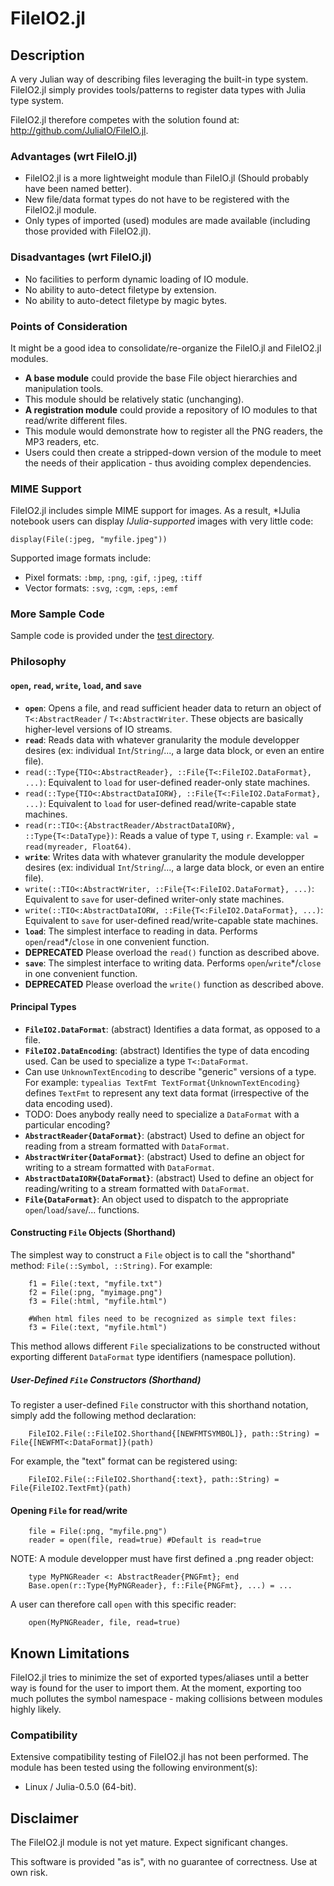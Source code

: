 # FileIO2.jl

## Description

A very Julian way of describing files leveraging the built-in type system.  FileIO2.jl simply provides tools/patterns to register data types with Julia type system.

FileIO2.jl therefore competes with the solution found at: <http://github.com/JuliaIO/FileIO.jl>.

### Advantages (wrt FileIO.jl)

 - FileIO2.jl is a more lightweight module than FileIO.jl (Should probably have been named better).
  - New file/data format types do not have to be registered with the FileIO2.jl module.
  - Only types of imported (used) modules are made available (including those provided with FileIO2.jl).

### Disadvantages (wrt FileIO.jl)

 - No facilities to perform dynamic loading of IO module.
 - No ability to auto-detect filetype by extension.
 - No ability to auto-detect filetype by magic bytes.

### Points of Consideration

It might be a good idea to consolidate/re-organize the FileIO.jl and FileIO2.jl modules.

 - **A base module** could provide the base File object hierarchies and manipulation tools.
  - This module should be relatively static (unchanging).
 - **A registration module** could provide a repository of IO modules to that read/write different files.
  - This module would demonstrate how to register all the PNG readers, the MP3 readers, etc.
  - Users could then create a stripped-down version of the module to meet the needs of their application - thus avoiding complex dependencies.

### MIME Support

FileIO2.jl includes simple MIME support for images.  As a result, \*IJulia notebook users can display *IJulia-supported* images with very little code:

	display(File(:jpeg, "myfile.jpeg"))

Supported image formats include:

 - Pixel formats: `:bmp`, `:png`, `:gif`, `:jpeg`, `:tiff`
 - Vector formats: `:svg`, `:cgm`, `:eps`, `:emf`

### More Sample Code

Sample code is provided under the [test directory](test/).

### Philosophy

#### `open`, `read`, `write`, `load`, and `save`

 - **`open`**: Opens a file, and read sufficient header data to return an object of `T<:AbstractReader` / `T<:AbstractWriter`.  These objects are basically higher-level versions of IO streams.
 - **`read`**: Reads data with whatever granularity the module developper desires (ex: individual `Int`/`String`/..., a large data block, or even an entire file).
  - `read(::Type{TIO<:AbstractReader}, ::File{T<:FileIO2.DataFormat}, ...)`: Equivalent to `load` for user-defined reader-only state machines.
  - `read(::Type{TIO<:AbstractDataIORW}, ::File{T<:FileIO2.DataFormat}, ...)`: Equivalent to `load` for user-defined read/write-capable state machines.
  - `read(r::TIO<:{AbstractReader/AbstractDataIORW}, ::Type{T<:DataType})`: Reads a value of type `T`, using `r`.  Example: `val = read(myreader, Float64)`.
 - **`write`**: Writes data with whatever granularity the module developper desires (ex: individual `Int`/`String`/..., a large data block, or even an entire file).
  - `write(::TIO<:AbstractWriter, ::File{T<:FileIO2.DataFormat}, ...)`: Equivalent to `save` for user-defined writer-only state machines.
  - `write(::TIO<:AbstractDataIORW, ::File{T<:FileIO2.DataFormat}, ...)`: Equivalent to `save` for user-defined read/write-capable state machines.
 - **`load`**: The simplest interface to reading in data.  Performs `open`/`read`\*/`close` in one convenient function.
  - **DEPRECATED** Please overload the `read()` function as described above.
 - **`save`**: The simplest interface to writing data.  Performs `open`/`write`\*/`close` in one convenient function.
  - **DEPRECATED** Please overload the `write()` function as described above.

#### Principal Types

 - **`FileIO2.DataFormat`**: (abstract) Identifies a data format, as opposed to a file.
 - **`FileIO2.DataEncoding`**: (abstract) Identifies the type of data encoding used.  Can be used to specialize a type `T<:DataFormat`.
  - Can use `UnknownTextEncoding` to describe "generic" versions of a type.  For example: `typealias TextFmt TextFormat{UnknownTextEncoding}` defines `TextFmt` to represent any text data format (irrespective of the data encoding used).
  - TODO: Does anybody really need to specialize a `DataFormat` with a particular encoding?
 - **`AbstractReader{DataFormat}`**: (abstract) Used to define an object for reading from a stream formatted with `DataFormat`.
 - **`AbstractWriter{DataFormat}`**: (abstract) Used to define an object for writing to a stream formatted with `DataFormat`.
 - **`AbstractDataIORW{DataFormat}`**: (abstract) Used to define an object for reading/writing to a stream formatted with `DataFormat`.
 - **`File{DataFormat}`**: An object used to dispatch to the appropriate `open`/`load`/`save`/... functions.

#### Constructing `File` Objects (Shorthand)

The simplest way to construct a `File` object is to call the "shorthand" method: `File(::Symbol, ::String)`.  For example:

		f1 = File(:text, "myfile.txt")
		f2 = File(:png, "myimage.png")
		f3 = File(:html, "myfile.html")
		
		#When html files need to be recognized as simple text files:
		f3 = File(:text, "myfile.html")

This method allows different `File` specializations to be constructed without exporting different `DataFormat` type identifiers (namespace pollution).

##### User-Defined `File` Constructors (Shorthand)

To register a user-defined `File` constructor with this shorthand notation, simply add the following method declaration:

		FileIO2.File(::FileIO2.Shorthand{[NEWFMTSYMBOL]}, path::String) = File{[NEWFMT<:DataFormat]}(path)

For example, the "text" format can be registered using:

		FileIO2.File(::FileIO2.Shorthand{:text}, path::String) = File{FileIO2.TextFmt}(path)

#### Opening `File` for read/write

		file = File(:png, "myfile.png")
		reader = open(file, read=true) #Default is read=true

NOTE: A module developper must have first defined a .png reader object:

		type MyPNGReader <: AbstractReader{PNGFmt}; end
		Base.open(r::Type{MyPNGReader}, f::File{PNGFmt}, ...) = ...

A user can therefore call `open` with this specific reader:

		open(MyPNGReader, file, read=true)

## Known Limitations

FileIO2.jl tries to minimize the set of exported types/aliases until a better way is found for the user to import them.  At the moment, exporting too much pollutes the symbol namespace - making collisions between modules highly likely.

### Compatibility

Extensive compatibility testing of FileIO2.jl has not been performed.  The module has been tested using the following environment(s):

 - Linux / Julia-0.5.0 (64-bit).

## Disclaimer

The FileIO2.jl module is not yet mature.  Expect significant changes.

This software is provided "as is", with no guarantee of correctness.  Use at own risk.
